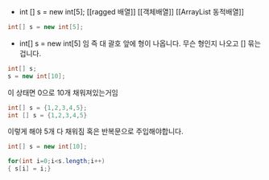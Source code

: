 - int [] s = new int[5];
[[ragged 배열]]
[[객체배열]]
[[ArrayList 동적배열]]

```java
int[] s = new int[5];
```
- int[] s = new int[5] 임 즉 대 괄호 앞에 형이 나옵니다. 무슨 형인지 나오고 [] 묶는 겁니다.
```java
int[] s;  
s = new int[10];
```
이 상태면 0으로 10개 채워져있는거임
```java
int[] s = {1,2,3,4,5};
int [] s = {1,2,3,4,5}
```
이렇게 해야 5개 다 채워짐 혹은 반복문으로 주입해야합니다.
```java
int[] s = new int[10];

for(int i=0;i<s.length;i++)
{ s[i] = i;}
```
